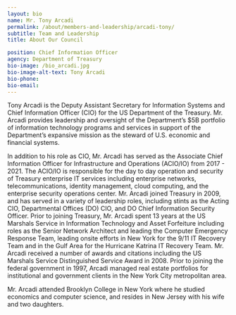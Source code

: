 ```yaml
---
layout: bio
name: Mr. Tony Arcadi
permalink: /about/members-and-leadership/arcadi-tony/
subtitle: Team and Leadership
title: About Our Council

position: Chief Information Officer
agency: Department of Treasury
bio-image: /bio_arcadi.jpg
bio-image-alt-text: Tony Arcadi
bio-phone:
bio-email:
---
```


Tony Arcadi is the Deputy Assistant Secretary for Information Systems and Chief Information Officer (CIO) for the US Department of the Treasury. Mr. Arcadi provides leadership and oversight of the Department’s $5B portfolio of information technology programs and services in support of the Department’s expansive mission as the steward of U.S. economic and financial systems.

In addition to his role as CIO, Mr. Arcadi has served as the Associate Chief Information Officer for Infrastructure and Operations (ACIO/IO) from 2017 - 2021. The ACIO/IO is responsible for the day to day operation and security of Treasury enterprise IT services including enterprise networks, telecommunications, identity management, cloud computing, and the  enterprise security operations center. Mr. Arcadi joined Treasury in 2009, and has served in a variety of leadership roles, including stints as the Acting CIO, Departmental Offices (DO) CIO, and DO Chief Information Security Officer. Prior to joining Treasury, Mr. Arcadi spent 13 years at the US Marshals Service in Information Technology and Asset Forfeiture including roles as the Senior Network Architect and leading the Computer Emergency Response Team, leading onsite efforts in New York for the 9/11 IT Recovery Team and in the Gulf Area for the Hurricane Katrina IT Recovery Team. Mr. Arcadi received a number of awards and citations including the US Marshals Service Distinguished Service Award in 2008. Prior to joining the federal government in 1997, Arcadi managed real estate portfolios for institutional and government clients in the New York City metropolitan area.

Mr. Arcadi attended Brooklyn College in New York where he studied economics and computer science, and resides in New Jersey with his wife and two daughters.
